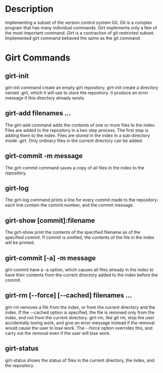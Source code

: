 # Description
Implementing a subset of the version control system Git. Git is a complex program that has many individual commands. Girt implements only a few of the most important command. Girt is a contraction of git restricted subset. Implemented girt command behaved the same as the git command.

# Girt Commands
## girt-init
girt-init command create an empty girt repository. girt-init create a directory named .girt, which it will use to store the repository. It produce an error message if this directory already exists.

## girt-add filenames ...
The girt-add command adds the contents of one or more files to the index. Files are added to the repository in a two step process. The first step is adding them to the index. Files are stored in the index in a sub-directory inside .girt. Only ordinary files in the current directory can be added. 

## girt-commit -m message
The girt-commit command saves a copy of all files in the index to the repository.

## girt-log 
The girt-log command prints a line for every commit made to the repository: each line contain the commit number, and the commit message.

## girt-show [commit]:filename
The girt-show print the contents of the specified filename as of the specified commit. If commit is omitted, the contents of the file in the index will be printed.

## girt-commit [-a] -m message
girt-commit have a -a option, which causes all files already in the index to have their contents from the current directory added to the index before the commit.

## girt-rm [--force] [--cached] filenames ...
girt-rm removes a file from the index, or from the current directory and the index. If the --cached option is specified, the file is removed only from the index, and not from the current directory. girt-rm, like git rm, stop the user accidentally losing work, and give an error message instead if the removal would cause the user to lose work. The --force option overrides this, and carry out the removal even if the user will lose work.

## girt-status
girt-status shows the status of files in the current directory, the index, and the repository.



